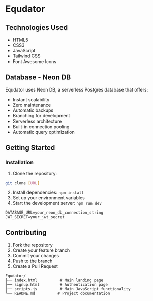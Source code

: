 # Equdator

## Technologies Used

- HTML5
- CSS3
- JavaScript
- Tailwind CSS
- Font Awesome Icons

## Database - Neon DB

Equdator uses Neon DB, a serverless Postgres database that offers:
- Instant scalability
- Zero maintenance
- Automatic backups
- Branching for development
- Serverless architecture
- Built-in connection pooling
- Automatic query optimization

## Getting Started

### Installation

1. Clone the repository:
```bash
git clone [URL]
```

2. Install dependencies: `npm install`
3. Set up your environment variables
4. Start the development server: `npm run dev`

```
DATABASE_URL=your_neon_db_connection_string
JWT_SECRET=your_jwt_secret
```

## Contributing

1. Fork the repository
2. Create your feature branch
3. Commit your changes
4. Push to the branch
5. Create a Pull Request

```
Equdator/
├── index.html          # Main landing page
├── signup.html         # Authentication page
├── scripts.js          # Main JavaScript functionality
└── README.md          # Project documentation
```

